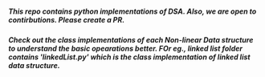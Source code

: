 ##### This repo contains python implementations of DSA. Also, we are open to contirbutions. Please create a PR.
##### Check out the class implementations of each Non-linear Data structure to understand the basic opearations better. FOr eg., linked list folder contains 'linkedList.py' which is the class implementation of linked list data structure.
